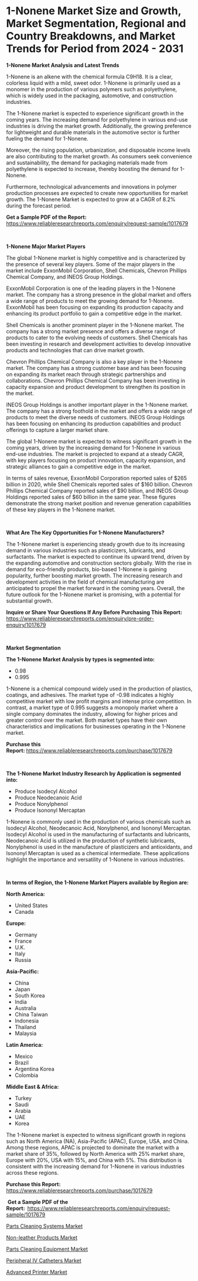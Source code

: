 <p><h1>1-Nonene Market Size and Growth, Market Segmentation, Regional and Country Breakdowns, and Market Trends for Period from 2024 -  2031</h1></p><p><strong>1-Nonene Market Analysis and Latest Trends</strong></p>
<p><p>1-Nonene is an alkene with the chemical formula C9H18. It is a clear, colorless liquid with a mild, sweet odor. 1-Nonene is primarily used as a monomer in the production of various polymers such as polyethylene, which is widely used in the packaging, automotive, and construction industries.</p><p>The 1-Nonene market is expected to experience significant growth in the coming years. The increasing demand for polyethylene in various end-use industries is driving the market growth. Additionally, the growing preference for lightweight and durable materials in the automotive sector is further fueling the demand for 1-Nonene.</p><p>Moreover, the rising population, urbanization, and disposable income levels are also contributing to the market growth. As consumers seek convenience and sustainability, the demand for packaging materials made from polyethylene is expected to increase, thereby boosting the demand for 1-Nonene.</p><p>Furthermore, technological advancements and innovations in polymer production processes are expected to create new opportunities for market growth. The 1-Nonene Market is expected to grow at a CAGR of 8.2% during the forecast period.</p></p>
<p><strong>Get a Sample PDF of the Report:&nbsp;</strong> <a href="https://www.reliableresearchreports.com/enquiry/request-sample/1017679">https://www.reliableresearchreports.com/enquiry/request-sample/1017679</a></p>
<p>&nbsp;</p>
<p><strong>1-Nonene Major Market Players</strong></p>
<p><p>The global 1-Nonene market is highly competitive and is characterized by the presence of several key players. Some of the major players in the market include ExxonMobil Corporation, Shell Chemicals, Chevron Phillips Chemical Company, and INEOS Group Holdings.</p><p>ExxonMobil Corporation is one of the leading players in the 1-Nonene market. The company has a strong presence in the global market and offers a wide range of products to meet the growing demand for 1-Nonene. ExxonMobil has been focusing on expanding its production capacity and enhancing its product portfolio to gain a competitive edge in the market.</p><p>Shell Chemicals is another prominent player in the 1-Nonene market. The company has a strong market presence and offers a diverse range of products to cater to the evolving needs of customers. Shell Chemicals has been investing in research and development activities to develop innovative products and technologies that can drive market growth.</p><p>Chevron Phillips Chemical Company is also a key player in the 1-Nonene market. The company has a strong customer base and has been focusing on expanding its market reach through strategic partnerships and collaborations. Chevron Phillips Chemical Company has been investing in capacity expansion and product development to strengthen its position in the market.</p><p>INEOS Group Holdings is another important player in the 1-Nonene market. The company has a strong foothold in the market and offers a wide range of products to meet the diverse needs of customers. INEOS Group Holdings has been focusing on enhancing its production capabilities and product offerings to capture a larger market share.</p><p>The global 1-Nonene market is expected to witness significant growth in the coming years, driven by the increasing demand for 1-Nonene in various end-use industries. The market is projected to expand at a steady CAGR, with key players focusing on product innovation, capacity expansion, and strategic alliances to gain a competitive edge in the market.</p><p>In terms of sales revenue, ExxonMobil Corporation reported sales of $265 billion in 2020, while Shell Chemicals reported sales of $160 billion. Chevron Phillips Chemical Company reported sales of $90 billion, and INEOS Group Holdings reported sales of $60 billion in the same year. These figures demonstrate the strong market position and revenue generation capabilities of these key players in the 1-Nonene market.</p></p>
<p>&nbsp;</p>
<p><strong>What Are The Key Opportunities For 1-Nonene Manufacturers?</strong></p>
<p><p>The 1-Nonene market is experiencing steady growth due to its increasing demand in various industries such as plasticizers, lubricants, and surfactants. The market is expected to continue its upward trend, driven by the expanding automotive and construction sectors globally. With the rise in demand for eco-friendly products, bio-based 1-Nonene is gaining popularity, further boosting market growth. The increasing research and development activities in the field of chemical manufacturing are anticipated to propel the market forward in the coming years. Overall, the future outlook for the 1-Nonene market is promising, with a potential for substantial growth.</p></p>
<p><strong>Inquire or Share Your Questions If Any Before Purchasing This Report:</strong> <a href="https://www.reliableresearchreports.com/enquiry/pre-order-enquiry/1017679">https://www.reliableresearchreports.com/enquiry/pre-order-enquiry/1017679</a></p>
<p>&nbsp;</p>
<p><strong>Market Segmentation</strong></p>
<p><strong>The 1-Nonene Market Analysis by types is segmented into:</strong></p>
<p><ul><li>0.98</li><li>0.995</li></ul></p>
<p><p>1-Nonene is a chemical compound widely used in the production of plastics, coatings, and adhesives. The market type of -0.98 indicates a highly competitive market with low profit margins and intense price competition. In contrast, a market type of 0.995 suggests a monopoly market where a single company dominates the industry, allowing for higher prices and greater control over the market. Both market types have their own characteristics and implications for businesses operating in the 1-Nonene market.</p></p>
<p><strong>Purchase this Report:&nbsp;</strong><a href="https://www.reliableresearchreports.com/purchase/1017679">https://www.reliableresearchreports.com/purchase/1017679</a></p>
<p>&nbsp;</p>
<p><strong>The 1-Nonene Market Industry Research by Application is segmented into:</strong></p>
<p><ul><li>Produce Isodecyl Alcohol</li><li>Produce Neodecanoic Acid</li><li>Produce Nonylphenol</li><li>Produce Isononyl Mercaptan</li></ul></p>
<p><p>1-Nonene is commonly used in the production of various chemicals such as Isodecyl Alcohol, Neodecanoic Acid, Nonylphenol, and Isononyl Mercaptan. Isodecyl Alcohol is used in the manufacturing of surfactants and lubricants, Neodecanoic Acid is utilized in the production of synthetic lubricants, Nonylphenol is used in the manufacture of plasticizers and antioxidants, and Isononyl Mercaptan is used as a chemical intermediate. These applications highlight the importance and versatility of 1-Nonene in various industries.</p></p>
<p>&nbsp;</p>
<p><strong>In terms of Region, the 1-Nonene Market Players available by Region are:</strong></p>
<p>
    <p> <strong> North America: </strong>
        <ul>
            <li>United States</li>
            <li>Canada</li>
        </ul>
        </p> 
    <p> <strong> Europe: </strong>
        <ul>
            <li>Germany</li>
            <li>France</li>
            <li>U.K.</li>
            <li>Italy</li>
            <li>Russia</li>
        </ul>
        </p> 
    <p> <strong> Asia-Pacific: </strong>
        <ul>
            <li>China</li>
            <li>Japan</li>
            <li>South Korea</li>
            <li>India</li>
            <li>Australia</li>
            <li>China Taiwan</li>
            <li>Indonesia</li>
            <li>Thailand</li>
            <li>Malaysia</li>
        </ul>
        </p> 
    <p> <strong> Latin America: </strong>
        <ul>
            <li>Mexico</li>
            <li>Brazil</li>
            <li>Argentina Korea</li>
            <li>Colombia</li>
        </ul>
        </p> 
    <p> <strong> Middle East & Africa: </strong>
        <ul>
            <li>Turkey</li>
            <li>Saudi</li>
            <li>Arabia</li>
            <li>UAE</li>
            <li>Korea</li>
        </ul>
    </p>
    </p>
<p><p>The 1-Nonene market is expected to witness significant growth in regions such as North America (NA), Asia-Pacific (APAC), Europe, USA, and China. Among these regions, APAC is projected to dominate the market with a market share of 35%, followed by North America with 25% market share, Europe with 20%, USA with 15%, and China with 5%. This distribution is consistent with the increasing demand for 1-Nonene in various industries across these regions.</p></p>
<p><strong>Purchase this Report: </strong><a href="https://www.reliableresearchreports.com/purchase/1017679">https://www.reliableresearchreports.com/purchase/1017679</a></p>
<p>&nbsp;<strong>Get a Sample PDF of the Report:&nbsp;&nbsp;</strong><a href="https://www.reliableresearchreports.com/enquiry/request-sample/1017679">https://www.reliableresearchreports.com/enquiry/request-sample/1017679</a></p>
<p><strong></strong></p>
<p><p><a href="https://medium.com/p/3efdde06deb4/edit">Parts Cleaning Systems Market</a></p><p><a href="https://github.com/amae102299/Market-Research-Report-List-3/blob/main/non-leather-products-market.md">Non-leather Products Market</a></p><p><a href="https://medium.com/p/cd3c28e66630/edit">Parts Cleaning Equipment Market</a></p><p><a href="https://github.com/lylyparadise/Market-Research-Report-List-1/blob/main/peripheral-iv-catheters-market.md">Peripheral IV Catheters Market</a></p><p><a href="https://medium.com/p/1dd54d3e9155/edit">Advanced Printer Market</a></p></p>